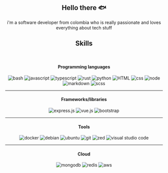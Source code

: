 <h2 align="center">Hello there 🐟</h2>
<p align="center">i'm a software developer from colombia who is really passionate and loves everything about tech stuff</p>
<h2 align="center">Skills</h2>
<br/>
<h4 align="center">Programming languages</h4>
<p align="center">
    <a><img alt="bash" src="https://img.shields.io/badge/Bash-4EAA25?logo=gnubash&logoColor=fff"></a>
    <a><img alt="javascript" src= "https://img.shields.io/badge/JavaScript-F7DF1E?logo=javascript&logoColor=000"></a>
    <a><img alt="typescript" src= "https://img.shields.io/badge/TypeScript-3178C6?logo=typescript&logoColor=fff"></a>
    <a><img alt="rust" src="https://img.shields.io/badge/Rust-%23000000.svg?e&logo=rust&logoColor=white"</a>
    <a><img alt="python" src="https://img.shields.io/badge/Python-3776AB?logo=python&logoColor=fff"></a>
    <a><img alt="HTML" src="https://img.shields.io/badge/HTML-%23E34F26.svg?logo=html5&logoColor=white"</a>
    <a><img alt="css" src="https://img.shields.io/badge/CSS-1572B6?logo=css3&logoColor=fff"></a>
    <a><img alt="node" src="https://img.shields.io/badge/Node.js-6DA55F?logo=node.js&logoColor=white"></a>
    <a><img alt="markdown" src="https://img.shields.io/badge/Markdown-%23000000.svg?logo=markdown&logoColor=white"></a>
    <a><img alt="scss" src="https://img.shields.io/badge/Sass-C69?logo=sass&logoColor=fff"></a>
</p>
<hr/>
<h4 align="center">Frameworks/libraries</h4>
<p align="center">
    <a><img alt="express.js" src= "https://img.shields.io/badge/Express.js-%23404d59.svg?logo=express&logoColor=%2361DAFB"></a>
    <a><img alt="vue.js" src="https://img.shields.io/badge/Vue.js-4FC08D?logo=vuedotjs&logoColor=fff"></a>
    <a><img alt="bootstrap" src="https://img.shields.io/badge/Bootstrap-7952B3?logo=bootstrap&logoColor=fff"</a>
</p>
<hr/>
<h4 align="center">Tools</h4>
<p align="center">
    <a><img alt="docker" src="https://img.shields.io/badge/Docker-2496ED?logo=docker&logoColor=fff"></a>
    <a><img alt="debian" src="https://img.shields.io/badge/Debian-A81D33?logo=debian&logoColor=fff"></a>
    <a><img alt="ubuntu" src="https://img.shields.io/badge/Ubuntu-E95420?logo=ubuntu&logoColor=white"></a>
    <a><img alt="git" src="https://img.shields.io/badge/Git-F05032?logo=git&logoColor=fff"></a>
    <a><img alt="zed" src="https://img.shields.io/badge/Zed-white?logo=zedindustries&logoColor=084CCF"></a>
    <a><img alt="visual studio code" src="https://custom-icon-badges.demolab.com/badge/Visual%20Studio%20Code-0078d7.svg?logo=vsc&logoColor=white"></a>
</p>
<hr/>
<h4 align="center">Cloud</h4>
 <p align="center">
    <a><img alt="mongodb" src="https://img.shields.io/badge/MongoDB-%234ea94b.svg?logo=mongodb&logoColor=white"></a>
    <a><img alt="redis" src="https://img.shields.io/badge/Redis-%23DD0031.svg?logo=redis&logoColor=white"></a>
    <a><img alt="aws" src="https://img.shields.io/badge/AWS-%23FF9900.svg?logo=amazon-web-services&logoColor=white"></a>
</p>
